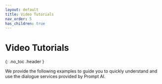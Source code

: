 ```yaml
---
layout: default
title: Video Tutorials
nav_order: 5
has_children: true
---
```

# Video Tutorials
{: .no_toc .header }

We provide the following examples to guide you to quickly understand and use the dialogue services provided by Prompt AI.

